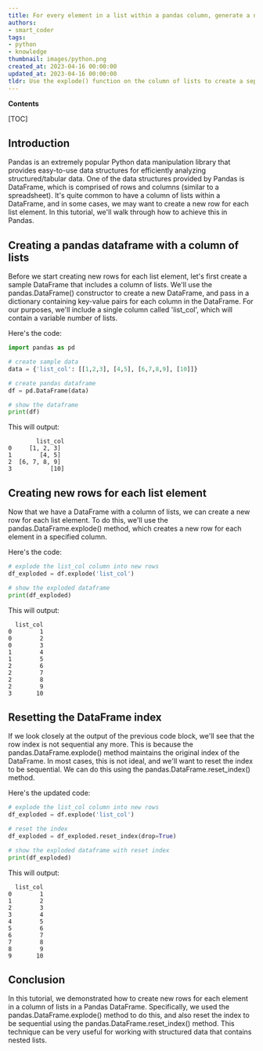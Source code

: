 ```yaml
---
title: For every element in a list within a pandas column, generate a new row
authors:
- smart_coder
tags:
- python
- knowledge
thumbnail: images/python.png
created_at: 2023-04-16 00:00:00
updated_at: 2023-04-16 00:00:00
tldr: Use the explode() function on the column of lists to create a separate row for each element in the list.
---
```


**Contents**

[TOC]

## Introduction

Pandas is an extremely popular Python data manipulation library that provides easy-to-use data structures for efficiently analyzing structured/tabular data. One of the data structures provided by Pandas is DataFrame, which is comprised of rows and columns (similar to a spreadsheet). It's quite common to have a column of lists within a DataFrame, and in some cases, we may want to create a new row for each list element. In this tutorial, we'll walk through how to achieve this in Pandas.


## Creating a pandas dataframe with a column of lists

Before we start creating new rows for each list element, let's first create a sample DataFrame that includes a column of lists. We'll use the pandas.DataFrame() constructor to create a new DataFrame, and pass in a dictionary containing key-value pairs for each column in the DataFrame. For our purposes, we'll include a single column called 'list_col', which will contain a variable number of lists.

Here's the code:

```python
import pandas as pd

# create sample data
data = {'list_col': [[1,2,3], [4,5], [6,7,8,9], [10]]}

# create pandas dataframe
df = pd.DataFrame(data)

# show the dataframe
print(df)
```

This will output:

```
        list_col
0     [1, 2, 3]
1        [4, 5]
2  [6, 7, 8, 9]
3           [10]
```


## Creating new rows for each list element

Now that we have a DataFrame with a column of lists, we can create a new row for each list element. To do this, we'll use the pandas.DataFrame.explode() method, which creates a new row for each element in a specified column.

Here's the code:

```python
# explode the list_col column into new rows
df_exploded = df.explode('list_col')

# show the exploded dataframe
print(df_exploded)
```

This will output:

```
  list_col
0        1
0        2
0        3
1        4
1        5
2        6
2        7
2        8
2        9
3       10
```


## Resetting the DataFrame index

If we look closely at the output of the previous code block, we'll see that the row index is not sequential any more. This is because the pandas.DataFrame.explode() method maintains the original index of the DataFrame. In most cases, this is not ideal, and we'll want to reset the index to be sequential. We can do this using the pandas.DataFrame.reset_index() method.

Here's the updated code:

```python
# explode the list_col column into new rows
df_exploded = df.explode('list_col')

# reset the index
df_exploded = df_exploded.reset_index(drop=True)

# show the exploded dataframe with reset index
print(df_exploded)
```

This will output:

```
  list_col
0        1
1        2
2        3
3        4
4        5
5        6
6        7
7        8
8        9
9       10
```


## Conclusion

In this tutorial, we demonstrated how to create new rows for each element in a column of lists in a Pandas DataFrame. Specifically, we used the pandas.DataFrame.explode() method to do this, and also reset the index to be sequential using the pandas.DataFrame.reset_index() method. This technique can be very useful for working with structured data that contains nested lists.
